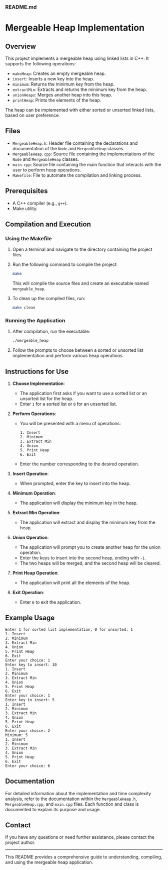 ### README.md

# Mergeable Heap Implementation

## Overview

This project implements a mergeable heap using linked lists in C++. It supports the following operations:

- `makeHeap`: Creates an empty mergeable heap.
- `insert`: Inserts a new key into the heap.
- `minimum`: Returns the minimum key from the heap.
- `extractMin`: Extracts and returns the minimum key from the heap.
- `unionHeaps`: Merges another heap into this heap.
- `printHeap`: Prints the elements of the heap.

The heap can be implemented with either sorted or unsorted linked lists, based on user preference.

## Files

- `MergeableHeap.h`: Header file containing the declarations and documentation of the `Node` and `MergeableHeap` classes.
- `MergeableHeap.cpp`: Source file containing the implementations of the `Node` and `MergeableHeap` classes.
- `main.cpp`: Source file containing the main function that interacts with the user to perform heap operations.
- `Makefile`: File to automate the compilation and linking process.

## Prerequisites

- A C++ compiler (e.g., `g++`).
- Make utility.

## Compilation and Execution

### Using the Makefile

1. Open a terminal and navigate to the directory containing the project files.
2. Run the following command to compile the project:

   ```sh
   make
   ```

   This will compile the source files and create an executable named `mergeable_heap`.

3. To clean up the compiled files, run:
   ```sh
   make clean
   ```

### Running the Application

1. After compilation, run the executable:

   ```sh
   ./mergeable_heap
   ```

2. Follow the prompts to choose between a sorted or unsorted list implementation and perform various heap operations.

## Instructions for Use

1. **Choose Implementation**:

   - The application first asks if you want to use a sorted list or an unsorted list for the heap.
   - Enter `1` for a sorted list or `0` for an unsorted list.

2. **Perform Operations**:

   - You will be presented with a menu of operations:
     ```
     1. Insert
     2. Minimum
     3. Extract Min
     4. Union
     5. Print Heap
     6. Exit
     ```
   - Enter the number corresponding to the desired operation.

3. **Insert Operation**:

   - When prompted, enter the key to insert into the heap.

4. **Minimum Operation**:

   - The application will display the minimum key in the heap.

5. **Extract Min Operation**:

   - The application will extract and display the minimum key from the heap.

6. **Union Operation**:

   - The application will prompt you to create another heap for the union operation.
   - Enter the keys to insert into the second heap, ending with `-1`.
   - The two heaps will be merged, and the second heap will be cleared.

7. **Print Heap Operation**:

   - The application will print all the elements of the heap.

8. **Exit Operation**:
   - Enter `6` to exit the application.

## Example Usage

```
Enter 1 for sorted list implementation, 0 for unsorted: 1
1. Insert
2. Minimum
3. Extract Min
4. Union
5. Print Heap
6. Exit
Enter your choice: 1
Enter key to insert: 10
1. Insert
2. Minimum
3. Extract Min
4. Union
5. Print Heap
6. Exit
Enter your choice: 1
Enter key to insert: 5
1. Insert
2. Minimum
3. Extract Min
4. Union
5. Print Heap
6. Exit
Enter your choice: 2
Minimum: 5
1. Insert
2. Minimum
3. Extract Min
4. Union
5. Print Heap
6. Exit
Enter your choice: 6
```

## Documentation

For detailed information about the implementation and time complexity analysis, refer to the documentation within the `MergeableHeap.h`, `MergeableHeap.cpp`, and `main.cpp` files. Each function and class is documented to explain its purpose and usage.

## Contact

If you have any questions or need further assistance, please contact the project author.

---

This README provides a comprehensive guide to understanding, compiling, and using the mergeable heap application.
